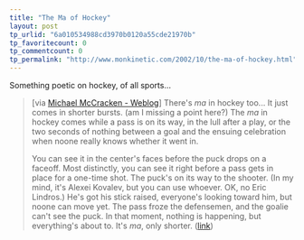 ```yaml
---
title: "The Ma of Hockey"
layout: post
tp_urlid: "6a010534988cd3970b0120a55cde21970b"
tp_favoritecount: 0
tp_commentcount: 0
tp_permalink: "http://www.monkinetic.com/2002/10/the-ma-of-hockey.html"
---
```

Something poetic on hockey, of all sports... 
<blockquote>[via <a href="http://disco.ucsd.edu/blog">Michael McCracken - Weblog</a>] There&#39;s <i>ma</i> in hockey too... It just comes in shorter bursts. (am I missing a point here?) The <i>ma</i> in hockey comes while a pass is on its way, in the lull after a play, or the two seconds of nothing between a goal and the ensuing celebration when noone really knows whether it went in. <p>You can see it in the center&#39;s faces before the puck drops on a faceoff. Most distinctly, you can see it right before a pass gets in place for a one-time shot. The puck&#39;s on its way to the shooter. (In my mind, it&#39;s Alexei Kovalev, but you can use whoever. OK, no Eric Lindros.) He&#39;s got his stick raised, everyone&#39;s looking toward him, but noone can move yet. The pass froze the defensemen, and the goalie can&#39;t see the puck. In that moment, nothing is happening, but everything&#39;s about to. It&#39;s <i>ma</i>, only shorter. (<a href="http://disco.ucsd.edu/blog/2002/10/07#blog5">link</a>)</p></blockquote>
